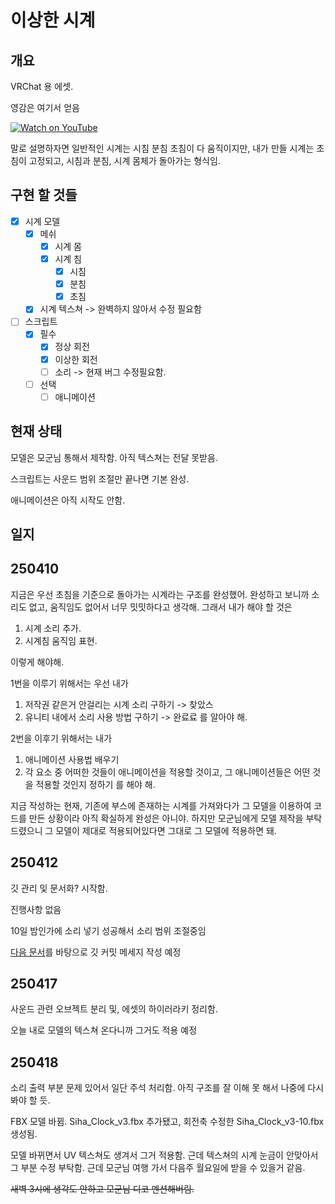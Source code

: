 # 이상한 시계

## 개요

VRChat 용 에셋.

영감은 여기서 얻음

[![Watch on YouTube](https://img.youtube.com/vi/pLLDpAxqWKY/0.jpg)](https://www.youtube.com/watch?v=pLLDpAxqWKY)

말로 설명하자면 일반적인 시계는 시침 분침 초침이 다 움직이지만, 내가 만들 시계는 초침이 고정되고, 시침과 분침, 시계 몸체가 돌아가는 형식임.

## 구현 할 것들

- [x] 시계 모델
  - [x] 메쉬
      - [x] 시계 몸
      - [x] 시계 침
          - [x] 시침
          - [x] 분침
          - [x] 초침
  - [x] 시계 텍스쳐 -> 완벽하지 않아서 수정 필요함

- [ ] 스크립트
    - [x] 필수
        - [x] 정상 회전
        - [x] 이상한 회전
        - [ ] 소리 -> 현재 버그 수정필요함.
    - [ ] 선택
        - [ ] 애니메이션

## 현재 상태

모델은 모군님 통해서 제작함. 아직 텍스쳐는 전달 못받음.

스크립트는 사운드 범위 조절만 끝나면 기본 완성.

애니메이션은 아직 시작도 안함.

## 일지

## 250410
지금은 우선 초침을 기준으로 돌아가는 시계라는 구조를 완성했어. 완성하고 보니까 소리도 없고, 움직임도 없어서 너무 밋밋하다고 생각해.
그래서 내가 해야 할 것은

1. 시계 소리 추가.
2. 시계침 움직임 표현.

이렇게 해야해.

1번을 이루기 위해서는 우선 내가
1. 저작권 같은거 안걸리는 시계 소리 구하기 -> 찾았스
2. 유니티 내에서 소리 사용 방법 구하기 -> 완료료
를 알아야 해.

2번을 이후기 위해서는 내가
1. 애니메이션 사용법 배우기
2. 각 요소 중 어떠한 것들이 애니메이션을 적용할 것이고, 그 애니메이션들은 어떤 것을 적용할 것인지 정하기
를 해야 해.

지금 작성하는 현재, 기존에 부스에 존재하는 시계를 가져와다가 그 모델을 이용하여 코드를 만든 상황이라 아직 확실하게 완성은 아니야.
하지만 모군님에게 모델 제작을 부탁드렸으니 그 모델이 제대로 적용되어있다면 그대로 그 모델에 적용하면 돼.

## 250412

깃 관리 및 문서화? 시작함.

진행사항 없음

10일 밤인가에 소리 넣기 성공해서 소리 범위 조절중임

[다음 문서](https://www.conventionalcommits.org/ko/v1.0.0/)를 바탕으로 깃 커밋 메세지 작성 예정

## 250417

사운드 관련 오브젝트 분리 및, 에셋의 하이러라키 정리함.

오늘 내로 모델의 텍스쳐 온다니까 그거도 적용 예정

## 250418

소리 출력 부분 문제 있어서 일단 주석 처리함. 아직 구조를 잘 이해 못 해서 나중에 다시 봐야 할 듯.

FBX 모델 바뀜. Siha_Clock_v3.fbx 추가됐고, 회전축 수정한 Siha_Clock_v3-10.fbx 생성됨.

모델 바뀌면서 UV 텍스쳐도 생겨서 그거 적용함.
근데 텍스쳐의 시계 눈금이 안맞아서 그 부분 수정 부탁함. 근데 모군님 여행 가서 다음주 월요일에 받을 수 있을거 같음.

~~새벽 3시에 생각도 안하고 모군님 디코 멘션해버림.~~

